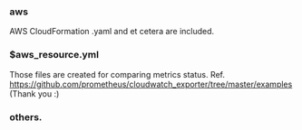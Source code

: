 ### aws
AWS CloudFormation .yaml and et cetera are included.

### $aws_resource.yml
Those files are created for comparing metrics status.
Ref. https://github.com/prometheus/cloudwatch_exporter/tree/master/examples (Thank you :)

### others.
